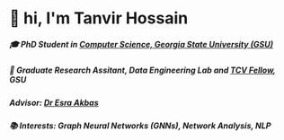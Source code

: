 # 👋 hi, I'm Tanvir Hossain

##### 🎓 **PhD Student** in [Computer Science, Georgia State University (GSU)](https://csds.gsu.edu/)
##### 🔬 **Graduate Research Assitant**, Data Engineering Lab and [TCV Fellow](https://tcv.gsu.edu/), GSU  
##### Advisor: [Dr Esra Akbas](https://cas.gsu.edu/profile/esra-akbas/)
##### 📚 **Interests**: Graph Neural Networks (GNNs), Network Analysis, NLP

<!--
**TanvirKu/TanvirKu** is a ✨ _special_ ✨ repository because its `README.md` (this file) appears on your GitHub profile.

Here are some ideas to get you started:

- 🔭 I’m currently working on ...
- 🌱 I’m currently learning ...
- 👯 I’m looking to collaborate on ...
- 🤔 I’m looking for help with ...
- 💬 Ask me about ...
- 📫 How to reach me: ...
- 😄 Pronouns: ...
- ⚡ Fun fact: ...
-->
